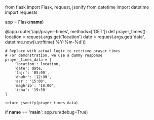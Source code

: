 from flask import Flask, request, jsonify
from datetime import datetime
import requests

app = Flask(__name__)

@app.route('/api/prayer-times', methods=['GET'])
def prayer_times():
    location = request.args.get('location')
    date = request.args.get('date', datetime.now().strftime('%Y-%m-%d'))

    # Replace with actual logic to retrieve prayer times
    # For demonstration, we use a dummy response
    prayer_times_data = {
        'location': location,
        'date': date,
        'fajr': '05:00',
        'dhuhr': '12:00',
        'asr': '15:00',
        'maghrib': '18:00',
        'isha': '19:30'
    }

    return jsonify(prayer_times_data)

if __name__ == '__main__':
    app.run(debug=True)